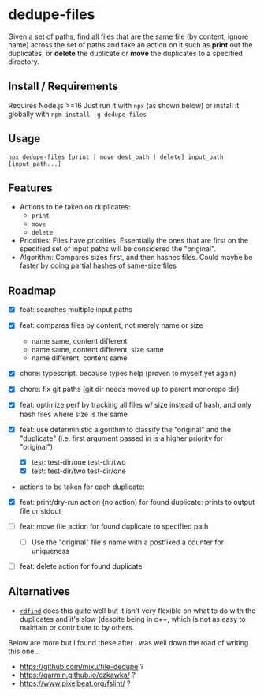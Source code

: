 # dedupe-files

Given a set of paths, find all files that are the same file (by content, ignore name) across the set of paths and take an action on it such as **print** out the duplicates, or **delete** the duplicate or **move** the duplicates to a specified directory.

## Install / Requirements

Requires Node.js >=16
Just run it with `npx` (as shown below) or install it globally with `npm install -g dedupe-files`

## Usage

```
npx dedupe-files [print | move dest_path | delete] input_path [input_path...]
```

## Features

- Actions to be taken on duplicates:
  - `print`
  - `move`
  - `delete`
- Priorities: Files have priorities. Essentially the ones that are first on the specified set of input paths will be considered the "original".
- Algorithm: Compares sizes first, and then hashes files. Could maybe be faster by doing partial hashes of same-size files

## Roadmap

- [x] feat: searches multiple input paths
- [x] feat: compares files by content, not merely name or size

  - name same, content different
  - name same, content different, size same
  - name different, content same

- [x] chore: typescript. because types help (proven to myself yet again)
- [x] chore: fix git paths (git dir needs moved up to parent monorepo dir)
- [x] feat: optimize perf by tracking all files w/ size instead of hash, and only hash files where size is the same
- [x] feat: use deterministic algorithm to classify the "original" and the "duplicate" (i.e. first argument passed in is a higher priority for "original")

  - [x] test: test-dir/one test-dir/two
  - [x] test: test-dir/two test-dir/one

- actions to be taken for each duplicate:

- [x] feat: print/dry-run action (no action) for found duplicate: prints to output file or stdout

- [ ] feat: move file action for found duplicate to specified path
  - [ ] Use the "original" file's name with a postfixed a counter for uniqueness
- [ ] feat: delete action for found duplicate

## Alternatives

- [`rdfind`](https://github.com/pauldreik/rdfind) does this quite well but it isn't very flexible on what to do with the duplicates and it's slow (despite being in c++, which is not as easy to maintain or contribute to by others.

Below are more but I found these after I was well down the road of writing this one...

- https://github.com/mixu/file-dedupe ?
- https://qarmin.github.io/czkawka/ ?
- https://www.pixelbeat.org/fslint/ ?
